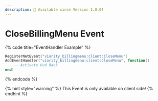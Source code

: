 ```yaml
---
description: 🔧 Available since Version 1.0.0!
---
```


# CloseBillingMenu Event

{% code title="EventHandler Example" %}
```lua
RegisterNetEvent("viority_billingmenu:client:CloseMenu")
AddEventHandler("viority_billingmenu:client:CloseMenu", function()
    -- Activate Hud Back
end)
```
{% endcode %}

{% hint style="warning" %}
This Event is only available on client side!
{% endhint %}
